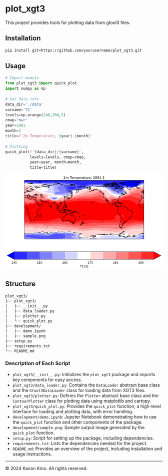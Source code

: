 # plot_xgt3

This project provides tools for plotting data from gtool3 files.

## Installation

```bash
pip install git+https://github.com/yourusername/plot_xgt3.git
```

## Usage

```Python
# Import module
from plot_xgt3 import quick_plot
import numpy as np

# Set data info
data_dir='./data'
varname='T2'
levels=np.arange(240,300,5)
cmap='bwr'
year=1981
month=1
title=f'2m Temperature, {year}-{month}'

# Plotting
quick_plot(f'{data_dir}/{varname}', 
           levels=levels, cmap=cmap,
           year=year, month=month,
           title=title)
```

![](development/sample.png)


## Structure

```
plot_xgt3/
├── plot_xgt3/
│   ├── __init__.py
│   ├── data_loader.py  
│   ├── plotter.py      
│   └── quick_plot.py   
├── development/
│   ├── demo.ipynb
│   ├── sample.png
├── setup.py
├── requirements.txt
└── README.md
```

### Description of Each Script

- `plot_xgt3/__init__.py`: Initializes the `plot_xgt3` package and imports key components for easy access.
- `plot_xgt3/data_loader.py`: Contains the `DataLoader` abstract base class and the `Gtool3DataLoader` class for loading data from XGT3 files.
- `plot_xgt3/plotter.py`: Defines the `Plotter` abstract base class and the `ContourPlotter` class for plotting data using matplotlib and cartopy.
- `plot_xgt3/quick_plot.py`: Provides the `quick_plot` function, a high-level interface for loading and plotting data, with error handling.
- `development/demo.ipynb`: Jupyter Notebook demonstrating how to use the `quick_plot` function and other components of the package.
- `development/sample.png`: Sample output image generated by the `quick_plot` function.
- `setup.py`: Script for setting up the package, including dependencies.
- `requirements.txt`: Lists the dependencies needed for the project.
- `README.md`: Provides an overview of the project, including installation and usage instructions.


---
© 2024 Kanon Kino. All rights reserved.